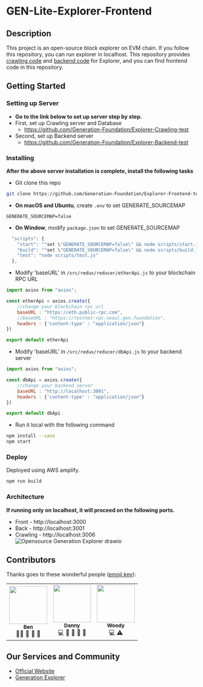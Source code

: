 # GEN-Lite-Explorer-Frontend

## Description
This project is an open-source block explorer on EVM chain. If you follow this repository, you can run explorer in localhost. This repository provides [crawling code](https://github.com/Generation-Foundation/Explorer-Crawling-test) and [backend code](https://github.com/Generation-Foundation/Explorer-Backend-test) for Explorer, and you can find frontend code in this repository.

## Getting Started
### Setting up Server
- **Go to the link below to set up server step by step.**
- First, set up Crawling server and Database
  - <https://github.com/Generation-Foundation/Explorer-Crawling-test>
- Second, set up Backend server
  - <https://github.com/Generation-Foundation/Explorer-Backend-test>


### Installing
**After the above server installation is complete, install the following tasks**
- Git clone this repo
```bash
git clone https://github.com/Generation-Foundation/Explorer-Frontend-test.git
```
- **On macOS and Ubuntu**, create ``.env`` to set GENERATE_SOURCEMAP
```env
GENERATE_SOURCEMAP=false
```
- **On Window**, modify ``package.json`` to set GENERATE_SOURCEMAP
```javascript
  "scripts": {
    "start": ""set \"GENERATE_SOURCEMAP=false\" && node scripts/start.js",
    "build": ""set \"GENERATE_SOURCEMAP=false\" && node scripts/build.js",
    "test": "node scripts/test.js"
  },
```
- Modify 'baseURL' in ``/src/redux/reducer/etherApi.js`` to your blockchain RPC URL
```javascript
import axios from "axios";

const etherApi = axios.create({
    //change your blockchain rpc url
    baseURL : "https://eth.public-rpc.com",
    //baseURL : "https://testnet-rpc-seoul.gen.foundation",
    headers : {'content-type' : "application/json"}
})

export default etherApi
```
- Modify 'baseURL' in ``/src/redux/reducer/dbApi.js`` to your backend server
```javascript
import axios from "axios";

const dbApi = axios.create({
    //change your backend server
    baseURL : "http://localhost:3001",
    headers : {'content-type' : "application/json"}
})

export default dbApi
```
- Run it local with the following command
```bash
npm install --save
npm start
```
### Deploy
Deployed using AWS amplify.
```bash
npm run build
```

### Architecture
**If running only on localhost, it will proceed on the following ports.**
- Front - http://localhost:3000
- Back - http://localhost:3001
- Crawling - http://localhost:3006
<bt>![Opensource Generation Explorer drawio](https://user-images.githubusercontent.com/93761302/208396226-e82f53c2-db3f-4e81-b665-a451efa90949.png)


## Contributors
Thanks goes to these wonderful people ([emoji key](https://allcontributors.org/docs/en/emoji-key)):

<table>
  <tr>
    <td align="center"><a href="https://github.com/Booyoun-Kim"><img src="https://avatars.githubusercontent.com/u/34641838?v=4" width="100px;" alt=""/><br /><sub><b>Ben</b></sub></a><br /><a>🧑‍🏫</a> <a>🤔</a> <a>📆</a> <a>💬</a></td>
    <td align="center"><a href="https://github.com/Jaewoneeee"><img src="https://avatars.githubusercontent.com/u/93761302?v=4" width="100px;" alt=""/><br /><sub><b>Danny</b></sub></a><br /><a>💻</a> <a>🤔</a> <a>🔣</a> <a>📖</a> <a>🚧</a></td> 
    <td align="center"><a href="https://github.com/hyeok96"><img src="https://avatars.githubusercontent.com/u/86933513?v=4" width="100px;" alt=""/><br /><sub><b>Woody</b></sub></a><br /><a>💻</a> <a>⚠️</a></td>
  </tr>
</table>
  
## Our Services and Community
- [Official Website](https://gen.foundation/)
- [Generation Explorer](https://dev-explorer.gen.foundation/)
